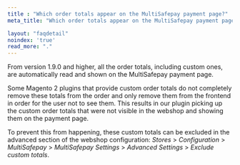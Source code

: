```yaml
---
title : "Which order totals appear on the MultiSafepay payment page?"
meta_title: "Which order totals appear on the MultiSafepay payment page? - MultiSafepay Docs"

layout: "faqdetail"
noindex: 'true'
read_more: "."
---
```


From version 1.9.0 and higher, all the order totals, including custom ones, are automatically read and shown on the MultiSafepay payment page.

Some Magento 2 plugins that provide custom order totals do not completely remove these totals from the order and only remove them from the frontend in order for the user not to see them. This results in our plugin picking up the custom order totals that were not visible in the webshop and showing them on the payment page. 

To prevent this from happening, these custom totals can be excluded in the advanced section of the webshop configuration: _Stores_ > _Configuration_ > _MultiSafepay_ > _MultiSafepay Settings_ > _Advanced Settings_ > _Exclude custom totals_.
